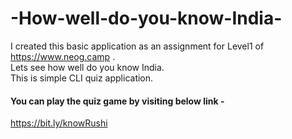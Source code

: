 # -How-well-do-you-know-India-

I created this basic application as an assignment for Level1 of https://www.neog.camp . <br/>
Lets see how well do you know India. <br/>
This is simple CLI quiz application. <br/>
#### You can play the quiz game by visiting below link -
https://bit.ly/knowRushi
